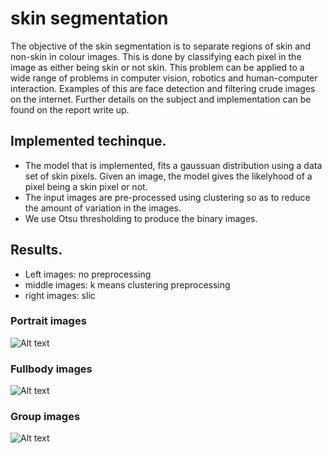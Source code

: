 # skin segmentation

The objective of the skin segmentation is to separate regions of skin and non-skin in colour images. This is done by classifying each pixel in the image as either being skin or not skin. This problem can be applied to a wide range of problems in computer vision, robotics and human-computer interaction. Examples of this are face detection and filtering crude images on the internet. Further details on the subject and implementation can be found on the report write up.

## Implemented techinque.
- The model that is implemented, fits a gaussuan distribution using a data set of skin pixels. Given an image, the model gives the likelyhood of a pixel being a skin pixel or not.
- The input images are pre-processed using clustering so as to reduce the amount of variation in the images.
- We use Otsu thresholding to produce the binary images.

## Results.
- Left images: no preprocessing
- middle images: k means clustering preprocessing
- right images: slic 

### Portrait images
![Alt text](https://https://github.com/kat-lego/skin_segmentation/blob/master/results/demo5.1.png)

### Fullbody images
![Alt text](https://https://github.com/kat-lego/skin_segmentation/blob/master/results/demo5.2.png)

### Group images
![Alt text](https://https://github.com/kat-lego/skin_segmentation/blob/master/results/demo5.3.png)
